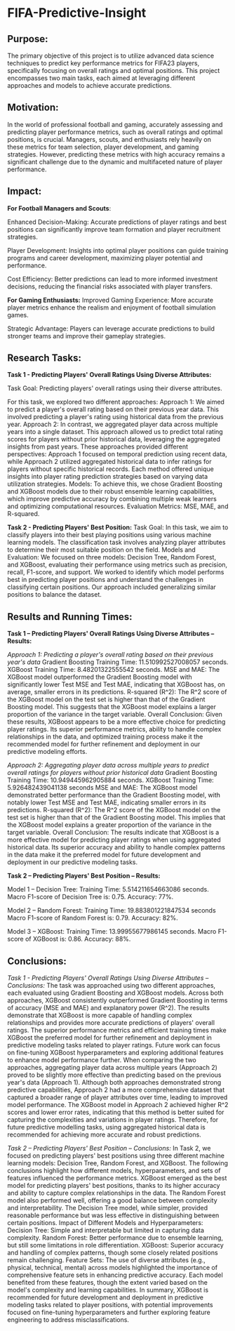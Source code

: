 # FIFA-Predictive-Insight


## Purpose:


The primary objective of this project is to utilize advanced data science techniques to predict key performance metrics for FIFA23 players, specifically focusing on overall ratings and optimal positions. This project encompasses two main tasks, each aimed at leveraging different approaches and models to achieve accurate predictions.
## Motivation:


In the world of professional football and gaming, accurately assessing and predicting player performance metrics, such as overall ratings and optimal positions, is crucial. Managers, scouts, and enthusiasts rely heavily on these metrics for team selection, player development, and gaming strategies. However, predicting these metrics with high accuracy remains a significant challenge due to the dynamic and multifaceted nature of player performance.

## Impact:


**For Football Managers and Scouts**:


Enhanced Decision-Making: Accurate predictions of player ratings and best positions can significantly improve team formation and player recruitment strategies.

Player Development: Insights into optimal player positions can guide training programs and career development, maximizing player potential and performance.

Cost Efficiency: Better predictions can lead to more informed investment decisions, reducing the financial risks associated with player transfers.


**For Gaming Enthusiasts:**
Improved Gaming Experience: More accurate player metrics enhance the realism and enjoyment of football simulation games.

Strategic Advantage: Players can leverage accurate predictions to build stronger teams and improve their gameplay strategies.


## Research Tasks:

**Task 1 - Predicting Players' Overall Ratings Using Diverse Attributes:**

Task Goal: Predicting players' overall ratings using their diverse attributes.

For this task, we explored two different approaches:
Approach 1: We aimed to predict a player's overall rating based on their previous year data. This involved predicting a player's rating using historical data from the previous year.
Approach 2: In contrast, we aggregated player data across multiple years into a single dataset. This approach allowed us to predict total rating scores for players without prior historical data, leveraging the aggregated insights from past years.
These approaches provided different perspectives: Approach 1 focused on temporal prediction using recent data, while Approach 2 utilized aggregated historical data to infer ratings for players without specific historical records. Each method offered unique insights into player rating prediction strategies based on varying data utilization strategies.
Models: To achieve this, we chose Gradient Boosting and XGBoost models due to their robust ensemble learning capabilities, which improve predictive accuracy by combining multiple weak learners and optimizing computational resources.
Evaluation Metrics: MSE, MAE, and R-squared.


**Task 2 - Predicting Players' Best Position:**
Task Goal: In this task, we aim to classify players into their best playing positions using various machine learning models. The classification task involves analyzing player attributes to determine their most suitable position on the field.
Models and Evaluation: We focused on three models: Decision Tree, Random Forest, and XGBoost, evaluating their performance using metrics such as precision, recall, F1-score, and support. 
We worked to identify which model performs best in predicting player positions and understand the challenges in classifying certain positions. Our approach included generalizing similar positions to balance the dataset.

## Results and Running Times:
**Task 1 – Predicting Players' Overall Ratings Using Diverse Attributes – Results:**


*Approach 1: Predicting a player's overall rating based on their previous year's data*
Gradient Boosting Training Time: 11.510992527008057 seconds.
XGBoost Training Time: 8.48201322555542 seconds.
MSE and MAE: The XGBoost model outperformed the Gradient Boosting model with significantly lower Test MSE and Test MAE, indicating that XGBoost has, on average, smaller errors in its predictions.
R-squared (R^2): The R^2 score of the XGBoost model on the test set is higher than that of the Gradient Boosting model. This suggests that the XGBoost model explains a larger proportion of the variance in the target variable.
Overall Conclusion: Given these results, XGBoost appears to be a more effective choice for predicting player ratings. Its superior performance metrics, ability to handle complex relationships in the data, and optimized training process make it the recommended model for further refinement and deployment in our predictive modeling efforts.


*Approach 2: Aggregating player data across multiple years to predict overall ratings for players without prior historical data*
Gradient Boosting Training Time: 10.949445962905884 seconds.
XGBoost Training Time: 5.926482439041138 seconds
MSE and MAE: The XGBoost model demonstrated better performance than the Gradient Boosting model, with notably lower Test MSE and Test MAE, indicating smaller errors in its predictions.
R-squared (R^2):  The R^2 score of the XGBoost model on the test set is higher than that of the Gradient Boosting model. This implies that the XGBoost model explains a greater proportion of the variance in the target variable.
Overall Conclusion: The results indicate that XGBoost is a more effective model for predicting player ratings when using aggregated historical data. Its superior accuracy and ability to handle complex patterns in the data make it the preferred model for future development and deployment in our predictive modeling tasks.


**Task 2 – Predicting Players' Best Position – Results:**


Model 1 – Decision Tree:
Training Time: 5.514211654663086 seconds.
Macro F1-score of Decision Tree is: 0.75.
Accuracy: 77%.


Model 2 – Random Forest:
Training Time: 19.883801221847534 seconds
Macro F1-score of Random Forest is: 0.79.
Accuracy: 82%.


Model 3 – XGBoost:
Training Time: 13.99955677986145 seconds.
Macro F1-score of XGBoost is: 0.86.
Accuracy: 88%.



## Conclusions:


*Task 1 - Predicting Players' Overall Ratings Using Diverse Attributes – Conclusions:*
The task was approached using two different approaches, each evaluated using Gradient Boosting and XGBoost models.
Across both approaches, XGBoost consistently outperformed Gradient Boosting in terms of accuracy (MSE and MAE) and explanatory power (R^2). The results demonstrate that XGBoost is more capable of handling complex relationships and provides more accurate predictions of players' overall ratings. The superior performance metrics and efficient training times make XGBoost the preferred model for further refinement and deployment in predictive modeling tasks related to player ratings. Future work can focus on fine-tuning XGBoost hyperparameters and exploring additional features to enhance model performance further.
When comparing the two approaches, aggregating player data across multiple years (Approach 2) proved to be slightly more effective than predicting based on the previous year's data (Approach 1). Although both approaches demonstrated strong predictive capabilities, Approach 2 had a more comprehensive dataset that captured a broader range of player attributes over time, leading to improved model performance. The XGBoost model in Approach 2 achieved higher R^2 scores and lower error rates, indicating that this method is better suited for capturing the complexities and variations in player ratings. Therefore, for future predictive modelling tasks, using aggregated historical data is recommended for achieving more accurate and robust predictions.


*Task 2 – Predicting Players' Best Position – Conclusions:*
In Task 2, we focused on predicting players' best positions using three different machine learning models: Decision Tree, Random Forest, and XGBoost. The following conclusions highlight how different models, hyperparameters, and sets of features influenced the performance metrics.
XGBoost emerged as the best model for predicting players' best positions, thanks to its higher accuracy and ability to capture complex relationships in the data. The Random Forest model also performed well, offering a good balance between complexity and interpretability. The Decision Tree model, while simpler, provided reasonable performance but was less effective in distinguishing between certain positions.
Impact of Different Models and Hyperparameters:
Decision Tree: Simple and interpretable but limited in capturing data complexity.
Random Forest: Better performance due to ensemble learning, but still some limitations in role differentiation.
XGBoost: Superior accuracy and handling of complex patterns, though some closely related positions remain challenging.
Feature Sets: The use of diverse attributes (e.g., physical, technical, mental) across models highlighted the importance of comprehensive feature sets in enhancing predictive accuracy. Each model benefited from these features, though the extent varied based on the model's complexity and learning capabilities.
In summary, XGBoost is recommended for future development and deployment in predictive modeling tasks related to player positions, with potential improvements focused on fine-tuning hyperparameters and further exploring feature engineering to address misclassifications.
